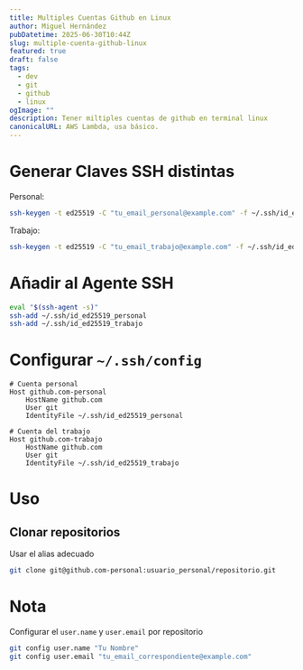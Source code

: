 ```yaml
---
title: Multiples Cuentas Github en Linux
author: Miguel Hernández
pubDatetime: 2025-06-30T10:44Z
slug: multiple-cuenta-github-linux
featured: true
draft: false
tags:
  - dev
  - git
  - github
  - linux
ogImage: ""
description: Tener miltiples cuentas de github en terminal linux
canonicalURL: AWS Lambda, usa básico.
---
```


# Generar Claves SSH distintas

Personal:

```bash
ssh-keygen -t ed25519 -C "tu_email_personal@example.com" -f ~/.ssh/id_ed25519_personal
```

Trabajo:

```bash
ssh-keygen -t ed25519 -C "tu_email_trabajo@example.com" -f ~/.ssh/id_ed25519_trabajo
```

# Añadir al Agente SSH

```bash
eval "$(ssh-agent -s)"
ssh-add ~/.ssh/id_ed25519_personal
ssh-add ~/.ssh/id_ed25519_trabajo
```

# Configurar `~/.ssh/config`

```
# Cuenta personal
Host github.com-personal
    HostName github.com
    User git
    IdentityFile ~/.ssh/id_ed25519_personal

# Cuenta del trabajo
Host github.com-trabajo
    HostName github.com
    User git
    IdentityFile ~/.ssh/id_ed25519_trabajo
```

# Uso

## Clonar repositorios

Usar el alias adecuado

```bash
git clone git@github.com-personal:usuario_personal/repositorio.git
```

# Nota

Configurar el `user.name` y `user.email` por repositorio

```bash 
git config user.name "Tu Nombre"
git config user.email "tu_email_correspondiente@example.com"
```
